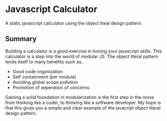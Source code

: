 # Javascript Calculator
A static javascript calculator using the object liteal design pattern.

## Summary
Building a calculator is a good exercise in honing your javascript skills. This calculator is a step into the world of modular JS. The object literal pattern lends itself to many benefits such as..

* Good code organization
* Self containment (per module)
* Avoiding global scope pollution
* Promotion of seperation of concerns

Gaining a solid foundation in modularization is the first step in the move from thinking like a coder, to thinking like a software developer. My hope is that this gives you a simple and clear example of the javacript object literal design pattern.